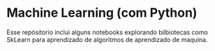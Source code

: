 # Machine Learning (com Python)

Esse repósitorio inclui alguns notebooks explorando bilbiotecas como SkLearn para aprendizado de algoritmos de aprendizado de maquina.